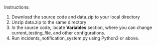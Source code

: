 Instructions:

1. Download the source code and data.zip to your local directory
2. Unzip data.zip to the same directory
3. In the source code, locate **Variables** section, where you can change current_testing_file, and other configurations.
4. Run incidents_notification_system.py using Python3 or above.

